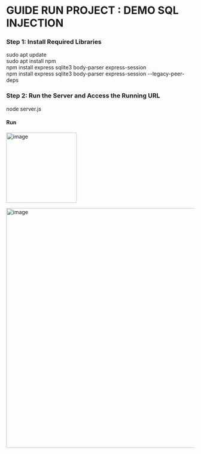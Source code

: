 # GUIDE RUN PROJECT : DEMO SQL INJECTION

### Step 1: Install Required Libraries

sudo apt update<br/>
sudo apt install npm<br/>
npm install express sqlite3 body-parser express-session<br/>
npm install express sqlite3 body-parser express-session --legacy-peer-deps<br/>

### Step 2: Run the Server and Access the Running URL
node server.js


#### Run

<img width="188" alt="image" src="https://github.com/user-attachments/assets/79492161-1184-4487-b9ae-dabda06f9ea8" /><br/>

[^1]: Open url: <mark>http://localhost:3000<br/>

<img width="641" alt="image" src="https://github.com/user-attachments/assets/b6774881-94b8-4cea-9c36-b95a2cac3ae2" /><br/>

[^2]: Try username: <mark>user, password: password<br/>
<img width="640" alt="image" src="https://github.com/user-attachments/assets/5cfa9b19-03c3-47a0-b457-a756f809239a" /><br/>

[^3]: Try username: <mark>admin' OR 1=1 --, password: <mark>password<br/>
<img width="639" alt="image" src="https://github.com/user-attachments/assets/9de78002-c400-4470-88d8-3259dffe513b" /><br/>
